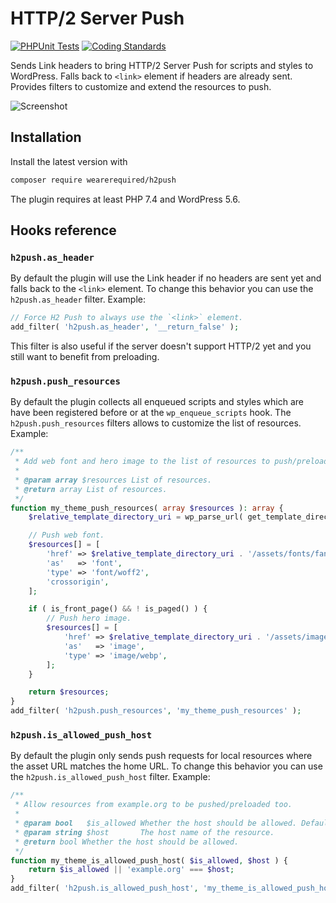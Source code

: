# HTTP/2 Server Push

[![PHPUnit Tests](https://github.com/wearerequired/h2push/actions/workflows/phpunit-tests.yml/badge.svg)](https://github.com/wearerequired/h2push/actions/workflows/phpunit-tests.yml) [![Coding Standards](https://github.com/wearerequired/h2push/actions/workflows/coding-standards.yml/badge.svg)](https://github.com/wearerequired/h2push/actions/workflows/coding-standards.yml)

Sends Link headers to bring HTTP/2 Server Push for scripts and styles to WordPress. Falls back to `<link>` element if headers are already sent.  
Provides filters to customize and extend the resources to push.

![Screenshot](https://user-images.githubusercontent.com/617637/31279476-7c3dffd6-aaa9-11e7-91d8-57ec4435d067.png)

## Installation

Install the latest version with

```sh
composer require wearerequired/h2push
```

The plugin requires at least PHP 7.4 and WordPress 5.6.

## Hooks reference

### `h2push.as_header`

By default the plugin will use the Link header if no headers are sent yet and falls back to the `<link>` element. To change this behavior you can use the `h2push.as_header` filter. Example:

```php
// Force H2 Push to always use the `<link>` element.
add_filter( 'h2push.as_header', '__return_false' );
```

This filter is also useful if the server doesn't support HTTP/2 yet and you still want to benefit from preloading.

### `h2push.push_resources`

By default the plugin collects all enqueued scripts and styles which are have been registered before or at the `wp_enqueue_scripts` hook. The `h2push.push_resources` filters allows to customize the list of resources. Example:

```php
/**
 * Add web font and hero image to the list of resources to push/preload.
 *
 * @param array $resources List of resources.
 * @return array List of resources.
 */
function my_theme_push_resources( array $resources ): array {
	$relative_template_directory_uri = wp_parse_url( get_template_directory_uri(), PHP_URL_PATH );

	// Push web font.
	$resources[] = [
		'href' => $relative_template_directory_uri . '/assets/fonts/fancy.woff2',
		'as'   => 'font',
		'type' => 'font/woff2',
		'crossorigin',
	];

	if ( is_front_page() && ! is_paged() ) {
		// Push hero image.
		$resources[] = [
			'href' => $relative_template_directory_uri . '/assets/images/hero.webp',
			'as'   => 'image',
			'type' => 'image/webp',
		];
	}

	return $resources;
}
add_filter( 'h2push.push_resources', 'my_theme_push_resources' );
```

### `h2push.is_allowed_push_host`

By default the plugin only sends push requests for local resources where the asset URL matches the home URL. To change this behavior you can use the `h2push.is_allowed_push_host` filter. Example:

```php
/**
 * Allow resources from example.org to be pushed/preloaded too.
 *
 * @param bool   $is_allowed Whether the host should be allowed. Default true for local resources.
 * @param string $host       The host name of the resource.
 * @return bool Whether the host should be allowed.
 */
function my_theme_is_allowed_push_host( $is_allowed, $host ) {
	return $is_allowed || 'example.org' === $host;
}
add_filter( 'h2push.is_allowed_push_host', 'my_theme_is_allowed_push_host' );
```
